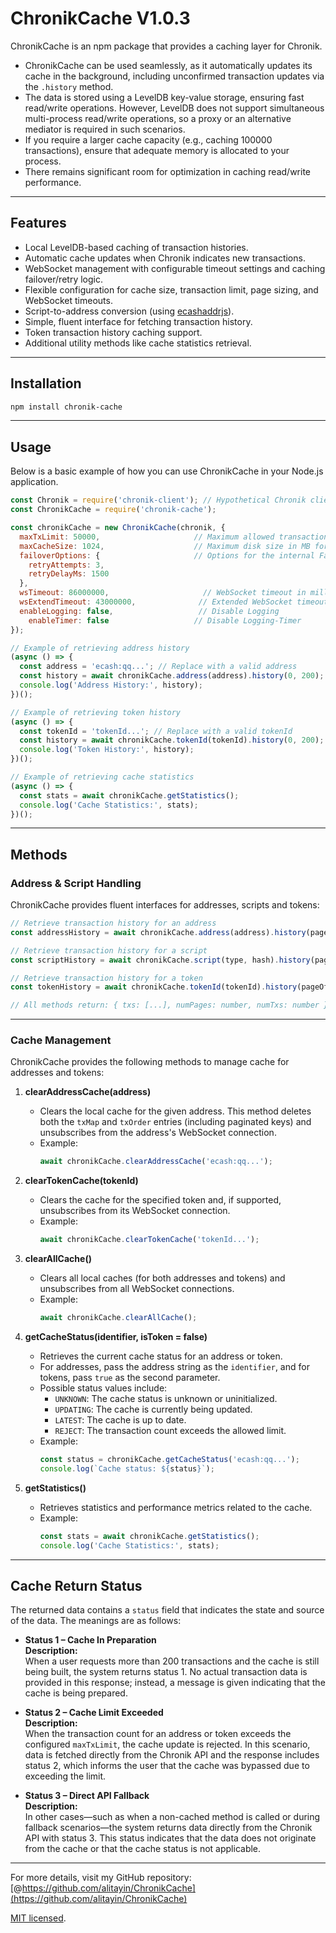 # ChronikCache V1.0.3

ChronikCache is an npm package that provides a caching layer for Chronik.  

- ChronikCache can be used seamlessly, as it automatically updates its cache in the background, including unconfirmed transaction updates via the `.history` method.  
- The data is stored using a LevelDB key-value storage, ensuring fast read/write operations. However, LevelDB does not support simultaneous multi-process read/write operations, so a proxy or an alternative mediator is required in such scenarios.  
- If you require a larger cache capacity (e.g., caching 100000 transactions), ensure that adequate memory is allocated to your process.  
- There remains significant room for optimization in caching read/write performance.

---

## Features

- Local LevelDB-based caching of transaction histories.  
- Automatic cache updates when Chronik indicates new transactions.  
- WebSocket management with configurable timeout settings and caching failover/retry logic.  
- Flexible configuration for cache size, transaction limit, page sizing, and WebSocket timeouts.  
- Script-to-address conversion (using [ecashaddrjs](https://www.npmjs.com/package/ecashaddrjs)).  
- Simple, fluent interface for fetching transaction history.  
- Token transaction history caching support.
- Additional utility methods like cache statistics retrieval.

---

## Installation

```bash
npm install chronik-cache
```

---

## Usage

Below is a basic example of how you can use ChronikCache in your Node.js application.

```js
const Chronik = require('chronik-client'); // Hypothetical Chronik client
const ChronikCache = require('chronik-cache');

const chronikCache = new ChronikCache(chronik, {
  maxTxLimit: 50000,                     // Maximum allowed transaction count before rejecting cache update
  maxCacheSize: 1024,                    // Maximum disk size in MB for the local cache
  failoverOptions: {                     // Options for the internal FailoverHandler
    retryAttempts: 3,
    retryDelayMs: 1500
  },
  wsTimeout: 86000000,                     // WebSocket timeout in milliseconds
  wsExtendTimeout: 43000000,              // Extended WebSocket timeout in milliseconds
  enableLogging: false,                   // Disable Logging
    enableTimer: false                   // Disable Logging-Timer
});

// Example of retrieving address history
(async () => {
  const address = 'ecash:qq...'; // Replace with a valid address
  const history = await chronikCache.address(address).history(0, 200);
  console.log('Address History:', history);
})();

// Example of retrieving token history
(async () => {
  const tokenId = 'tokenId...'; // Replace with a valid tokenId
  const history = await chronikCache.tokenId(tokenId).history(0, 200);
  console.log('Token History:', history);
})();

// Example of retrieving cache statistics
(async () => {
  const stats = await chronikCache.getStatistics();
  console.log('Cache Statistics:', stats);
})();
```

---

## Methods

### Address & Script Handling

ChronikCache provides fluent interfaces for addresses, scripts and tokens:

```javascript
// Retrieve transaction history for an address
const addressHistory = await chronikCache.address(address).history(pageOffset, pageSize);

// Retrieve transaction history for a script
const scriptHistory = await chronikCache.script(type, hash).history(pageOffset, pageSize);

// Retrieve transaction history for a token
const tokenHistory = await chronikCache.tokenId(tokenId).history(pageOffset, pageSize);

// All methods return: { txs: [...], numPages: number, numTxs: number }
```

---

### Cache Management

ChronikCache provides the following methods to manage cache for addresses and tokens:

1. **clearAddressCache(address)**
   - Clears the local cache for the given address. This method deletes both the `txMap` and `txOrder` entries (including paginated keys) and unsubscribes from the address's WebSocket connection.
   - Example:
     ```js
     await chronikCache.clearAddressCache('ecash:qq...');
     ```

2. **clearTokenCache(tokenId)**
   - Clears the cache for the specified token and, if supported, unsubscribes from its WebSocket connection.
   - Example:
     ```js
     await chronikCache.clearTokenCache('tokenId...');
     ```

3. **clearAllCache()**
   - Clears all local caches (for both addresses and tokens) and unsubscribes from all WebSocket connections.
   - Example:
     ```js
     await chronikCache.clearAllCache();
     ```

4. **getCacheStatus(identifier, isToken = false)**
   - Retrieves the current cache status for an address or token.
   - For addresses, pass the address string as the `identifier`, and for tokens, pass `true` as the second parameter.
   - Possible status values include:
     - `UNKNOWN`: The cache status is unknown or uninitialized.
     - `UPDATING`: The cache is currently being updated.
     - `LATEST`: The cache is up to date.
     - `REJECT`: The transaction count exceeds the allowed limit.
   - Example:
     ```js
     const status = chronikCache.getCacheStatus('ecash:qq...');
     console.log(`Cache status: ${status}`);
     ```

5. **getStatistics()**
   - Retrieves statistics and performance metrics related to the cache.
   - Example:
     ```js
     const stats = await chronikCache.getStatistics();
     console.log('Cache Statistics:', stats);
     ```

---

## Cache Return Status

The returned data contains a `status` field that indicates the state and source of the data. The meanings are as follows:

- **Status 1 – Cache In Preparation**  
  **Description:**  
  When a user requests more than 200 transactions and the cache is still being built, the system returns status 1. No actual transaction data is provided in this response; instead, a message is given indicating that the cache is being prepared.

- **Status 2 – Cache Limit Exceeded**  
  **Description:**  
  When the transaction count for an address or token exceeds the configured `maxTxLimit`, the cache update is rejected. In this scenario, data is fetched directly from the Chronik API and the response includes status 2, which informs the user that the cache was bypassed due to exceeding the limit.

- **Status 3 – Direct API Fallback**  
  **Description:**  
  In other cases—such as when a non-cached method is called or during fallback scenarios—the system returns data directly from the Chronik API with status 3. This status indicates that the data does not originate from the cache or that the cache status is not applicable.

---

For more details, visit my GitHub repository: [@https://github.com/alitayin/ChronikCache](https://github.com/alitayin/ChronikCache)

 [MIT licensed](./LICENSE).